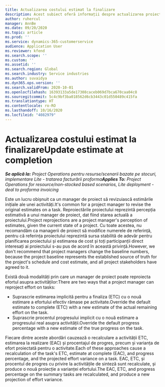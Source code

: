 ```yaml
---
title: Actualizarea costului estimat la finalizare
description: Acest subiect oferă informații despre actualizarea proiecției efortului asupra unui proiect.
author: ruhercul
manager: AnnBe
ms.date: 09/20/2020
ms.topic: article
ms.prod: ''
ms.service: dynamics-365-customerservice
audience: Application User
ms.reviewer: kfend
ms.search.scope: ''
ms.custom: ''
ms.assetid: ''
ms.search.region: Global
ms.search.industry: Service industries
ms.author: suvaidya
ms.dyn365.ops.version: ''
ms.search.validFrom: 2020-10-01
ms.openlocfilehash: 16393133a5de17308caceb069d7bca670caa04c8
ms.sourcegitcommit: 5c4c9bf3ba018562d6cb3443c01d550489c415fa
ms.translationtype: HT
ms.contentlocale: ro-RO
ms.lasthandoff: 10/16/2020
ms.locfileid: "4082979"
---
```

# <a name="update-estimate-at-completion"></a><span data-ttu-id="6f917-103">Actualizarea costului estimat la finalizare</span><span class="sxs-lookup"><span data-stu-id="6f917-103">Update estimate at completion</span></span>

<span data-ttu-id="6f917-104">_**Se aplică la:** Project Operations pentru resurse/scenarii bazate pe stocuri, implementare Lite - tratarea facturării proforma_</span><span class="sxs-lookup"><span data-stu-id="6f917-104">_**Applies To:** Project Operations for resource/non-stocked based scenarios, Lite deployment - deal to proforma invoicing_</span></span>

<span data-ttu-id="6f917-105">Este un lucru obișnuit ca un manager de proiect să revizuiască estimările inițiale ale unei activități.</span><span class="sxs-lookup"><span data-stu-id="6f917-105">It's common for a project manager to revise the original estimates on a task.</span></span> <span data-ttu-id="6f917-106">Reproiectările proiectului reprezintă percepția estimativă a unui manager de proiect, dat fiind starea actuală a proiectului.</span><span class="sxs-lookup"><span data-stu-id="6f917-106">Project reprojections are a project manager's perception of estimates, given the current state of a project.</span></span> <span data-ttu-id="6f917-107">Cu toate acestea, nu recomandăm ca managerii de proiect să modifice numerele de referință, pentru că referința proiectului reprezintă sursa stabilită de adevăr pentru planificarea proiectului și estimarea de cost și toți participanții direct interesați ai proiectului s-au pus de acord în această privință.</span><span class="sxs-lookup"><span data-stu-id="6f917-107">However, we don't recommend that project managers change the baseline numbers, because the project baseline represents the established source of truth for the project's schedule and cost estimate, and all project stakeholders have agreed to it.</span></span>

<span data-ttu-id="6f917-108">Există două modalități prin care un manager de proiect poate reproiecta efortul asupra activităților:</span><span class="sxs-lookup"><span data-stu-id="6f917-108">There are two ways that a project manager can reproject effort on tasks:</span></span>

- <span data-ttu-id="6f917-109">Suprascrie estimarea implicită pentru a finaliza (ETC) cu o nouă estimare a efortului efectiv rămase pe activitate.</span><span class="sxs-lookup"><span data-stu-id="6f917-109">Override the default estimate to complete (ETC) with a new estimate of the actual remaining effort on the task.</span></span> 
- <span data-ttu-id="6f917-110">Suprascrie procentul progresului implicit cu o nouă estimare a progresului real asupra activității.</span><span class="sxs-lookup"><span data-stu-id="6f917-110">Override the default progress percentage with a new estimate of the true progress on the task.</span></span>

<span data-ttu-id="6f917-111">Fiecare dintre aceste abordări cauzează o recalculare a activității ETC, estimarea la realizare (EAC) și procentajul de progres, precum și varianța de efort proiectată pentru o activitate.</span><span class="sxs-lookup"><span data-stu-id="6f917-111">Each of these approaches cause a recalculation of the task's ETC, estimate at complete (EAC), and progress percentage, and the projected effort variance on a task.</span></span> <span data-ttu-id="6f917-112">EAC, ETC, și procentul de progres cu privire la activitățile de sinteză sunt recalculate, și produce o nouă proiecție a varianței efortului.</span><span class="sxs-lookup"><span data-stu-id="6f917-112">The EAC, ETC, and progress percentage on the summary tasks are recalculated, and produce a new projection of effort variance.</span></span>
